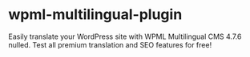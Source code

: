 # wpml-multilingual-plugin
Easily translate your WordPress site with WPML Multilingual CMS 4.7.6 nulled. Test all premium translation and SEO features for free!
